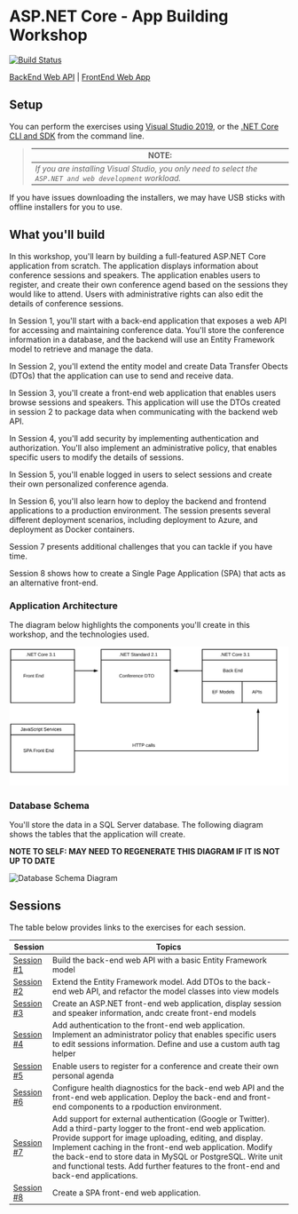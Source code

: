 # ASP.NET Core - App Building Workshop

[![Build Status](https://dev.azure.com/dotnet/AspNetCoreWorkshop/_apis/build/status/ASP.NET%20Workshop-ASP.NET%20Core%203.x?branchName=master)](https://dev.azure.com/dotnet/AspNetCoreWorkshop/_build/latest?definitionId=71&branchName=master)

[BackEnd Web API](https://aspnetcorews-backend.azurewebsites.net) | [FrontEnd Web App](https://aspnetcorews-frontend.azurewebsites.net)

## Setup

You can perform the exercises using [Visual Studio 2019](https://visualstudio.microsoft.com/downloads/), or the [.NET Core CLI and SDK](https://dotnet.microsoft.com/download/dotnet-core/3.0) from the command line.

> | **NOTE:** |
> | - |
> | *If you are installing Visual Studio, you only need to select the `ASP.NET and web development` workload.* |

If you have issues downloading the installers, we may have USB sticks with offline installers for you to use.

## What you'll build

In this workshop, you'll learn by building a full-featured ASP.NET Core application from scratch. The application displays information about conference sessions and speakers. The application enables users to register, and create their own conference agend based on the sessions they would like to attend. Users with administrative rights can also edit the details of conference sessions.

In Session 1, you'll start with a back-end application that exposes a web API for accessing and maintaining conference data. You'll store the conference information in a database, and the backend will use an Entity Framework model to retrieve and manage the data.

In Session 2, you'll extend the entity model and create Data Transfer Obects (DTOs) that the application can use to send and receive data.

In Session 3, you'll create a front-end web application that enables users browse sessions and speakers. This application will use the DTOs created in session 2 to package data when communicating with the backend web API.

In Session 4, you'll add security by implementing authentication and authorization. You'll also implement an administrative policy, that enables specific users to modify the details of sessions.

In Session 5, you'll enable logged in users to select sessions and create their own personalized conference agenda.

In Session 6, you'll also learn how to deploy the backend and frontend applications to a production environment. The session presents several different deployment scenarios, including deployment to Azure, and deployment as Docker containers.

Session 7 presents additional challenges that you can tackle if you have time.

Session 8 shows how to create a Single Page Application (SPA) that acts as an alternative front-end.

### Application Architecture

The diagram below highlights the components you'll create in this workshop, and the technologies used.

![Architecture Diagram](/docs/images/ConferencePlannerArchitectureDiagram.svg)

### Database Schema

You'll store the data in a SQL Server database. The following diagram shows the tables that the application will create.

**NOTE TO SELF: MAY NEED TO REGENERATE THIS DIAGRAM IF IT IS NOT UP TO DATE**

![Database Schema Diagram](/docs/conference-planner-db-diagram.png)

## Sessions

The table below provides links to the exercises for each session.

| Session | Topics |
| ----- | ---- |
| [Session #1](/docs/1.%20Create%20BackEnd%20API%20project.md) | Build the back-end web API with a basic Entity Framework model |
| [Session #2](/docs/2.%20Build%20out%20BackEnd%20and%20Refactor.md) | Extend the Entity Framework model. Add DTOs to the back-end web API, and refactor the model classes into view models |
| [Session #3](/docs/3.%20Add%20front-end%2C%20render%20agenda%2C%20set%20up%20front-end%20models.md) | Create an ASP.NET front-end web application, display session and speaker information, andc create front-end models |
| [Session #4](/docs/4.%20Add%20auth%20features.md) | Add authentication to the front-end web application. Implement an administrator policy that enables specific users to edit sessions information. Define and use a custom auth tag helper |
| [Session #5](/docs/5.%20Add%20personal%20agenda.md) | Enable users to register for a conference and create their own personal agenda |
| [Session #6](docs/6.%20Production%20Readiness%20and%20Deployment.md) | Configure health diagnostics for the back-end web API and the front-end web application. Deploy the back-end and front-end components to a rpoduction environment. |
| [Session #7](/docs/7.%20Challenges.md) | Add support for external authentication (Google or Twitter). Add a third-party logger to the front-end web application. Provide support for image uploading, editing, and display. Implement caching in the front-end web application. Modify the back-end to store data in MySQL or PostgreSQL. Write unit and functional tests. Add further features to the front-end and back-end applications.
| [Session #8](/docs/8.%20SPA%20FrontEnd.md) | Create a SPA front-end web application. |
